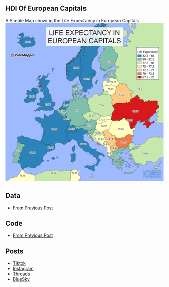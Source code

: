 ## HDI Of European Capitals
A Simple Map showing the Life Expectancy in European Capitals
![Map](europe_life_expectancy.png)

## Data
* [From Previous Post](https://github.com/winstonhoyle/VineMapper//main/projects/European_Capitals_HDI/European_Capitals_HDI#Data)

## Code
* [From Previous Post](FormatData.ipynb)

## Posts
* [Tiktok]()
* [Instagram]()
* [Threads]()
* [BlueSky]()